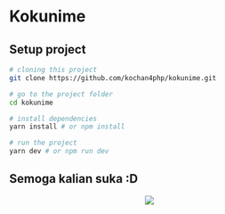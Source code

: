# Kokunime

## Setup project

```bash
# cloning this project
git clone https://github.com/kochan4php/kokunime.git

# go to the project folder
cd kokunime

# install dependencies
yarn install # or npm install

# run the project
yarn dev # or npm run dev
```

## Semoga kalian suka :D

<p align="center">
  <img src="https://user-images.githubusercontent.com/69864986/175756033-76a7460c-f1d3-4890-9e82-7e372fa7c90f.gif" />
</p>
